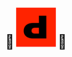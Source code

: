 <p align="center">
  <span style="font-size: 2rem">🔄</span>
  <img src="https://github.com/GEDDE5/depop-refresher/raw/dev/assets/icon.png" alt="depop" width="90" />
  <span style="font-size: 2rem">🔄</span>
</p>
